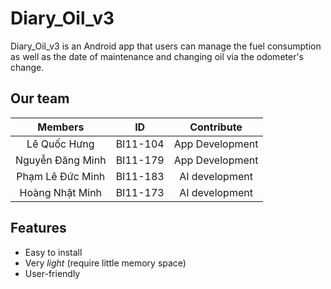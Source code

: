 # Diary_Oil_v3
Diary_Oil_v3 is an Android app that users can manage the fuel consumption as well as the date of maintenance and changing oil via the odometer's change.
## Our team
|     Members      |    ID    |  Contribute  |
|:----------------:|:--------:|:------------:|
|   Lê Quốc Hưng   | BI11-104 | App Development  |
| Nguyễn Đăng Minh | BI11-179 |   App Development     |
|  Phạm Lê Đức Minh   | BI11-183 |   AI development    |
|  Hoàng Nhật Minh  | BI11-173 |   AI development    |


## Features
- Easy to install
- Very _light_ (require little memory space)
- User-friendly

